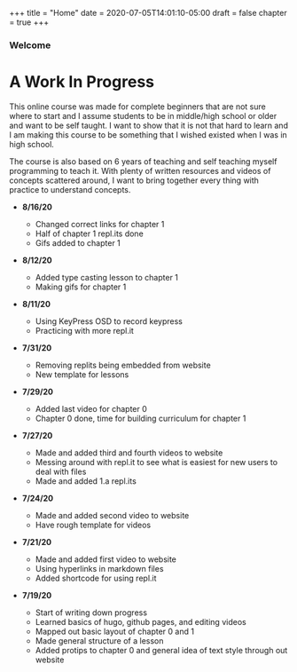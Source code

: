 +++
title = "Home"
date = 2020-07-05T14:01:10-05:00
draft = false
chapter = true
+++

### Welcome

# A Work In Progress

This online course was made for complete beginners that are not sure where to start and I assume students to be in middle/high school or older and want to be self taught. I want to show that it is not that hard to learn and I am making this course to be something that I wished existed when I was in high school.

The course is also based on 6 years of teaching and self teaching myself programming to teach it. With plenty of written resources and videos of concepts scattered around, I want to bring together every thing with practice to understand concepts.

+ **8/16/20**
  - Changed correct links for chapter 1
  - Half of chapter 1 repl.its done
  - Gifs added to chapter 1

+ **8/12/20**
  - Added type casting lesson to chapter 1
  - Making gifs for chapter 1

+ **8/11/20**
  - Using KeyPress OSD to record keypress
  - Practicing with more repl.it 

+ **7/31/20**
  - Removing replits being embedded from website 
  - New template for lessons

+ **7/29/20**
  - Added last video for chapter 0
  - Chapter 0 done, time for building curriculum for chapter 1

+ **7/27/20**
  - Made and added third and fourth videos to website
  - Messing around with repl.it to see what is easiest for new users to deal with files
  - Made and added 1.a repl.its

+ **7/24/20**
  - Made and added second video to website
  - Have rough template for videos

+ **7/21/20**
  - Made and added first video to website
  - Using hyperlinks in markdown files
  - Added shortcode for using repl.it

+ **7/19/20**
  - Start of writing down progress
  - Learned basics of hugo, github pages, and editing videos
  - Mapped out basic layout of chapter 0 and 1
  - Made general structure of a lesson
  - Added protips to chapter 0 and general idea of text style through out website
